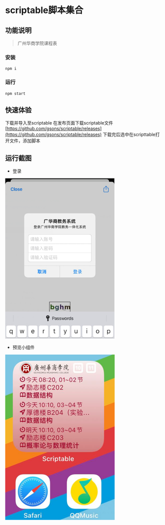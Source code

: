 # scriptable脚本集合

## 功能说明

> 广州华商学院课程表

### 安装
```
npm i 
```

### 运行
```
npm start 
```

## 快速体验

下载并导入至scriptable
在发布页面下载scriptable文件 [https://github.com/gsons/scriptable/releases](https://github.com/gsons/scriptable/releases)
下载完后选中在scripttable打开文件，添加脚本


## 运行截图

* 登录

<img src="https://raw.githubusercontent.com/gsons/gsons.github.io/master/demo/ghs_login.png" width='350'> 

* 预览小组件

<img src="https://raw.githubusercontent.com/gsons/gsons.github.io/master/demo/scriptable_ghs.jpg" width='350'> 




